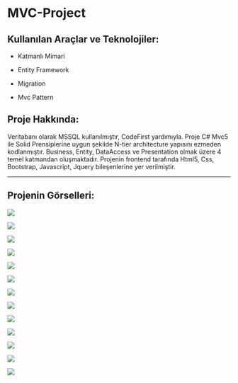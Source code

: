 # MVC-Project
## Kullanılan Araçlar ve Teknolojiler:

- Katmanlı Mimari
  
-  Entity Framework
  
-  Migration
  
-  Mvc Pattern

## Proje Hakkında:
Veritabanı olarak MSSQL kullanılmıştır, CodeFirst yardımıyla. Proje C# Mvc5 ile Solid Prensiplerine uygun şekilde N-tier architecture yapısını ezmeden kodlanmıştır. Business, Entity, DataAccess ve Presentation olmak üzere 4 temel katmandan oluşmaktadır. Projenin frontend tarafında Html5, Css, Bootstrap, Javascript, Jquery bileşenlerine yer verilmiştir. 

---

## Projenin Görselleri:

![](MvcProjeCamp/MvcProjeCamp/SS/g1.png)

![](MvcProjeCamp/MvcProjeCamp/SS/g2.png)

![](MvcProjeCamp/MvcProjeCamp/SS/g4.png)

![](MvcProjeCamp/MvcProjeCamp/SS/g9.png)

![](MvcProjeCamp/MvcProjeCamp/SS/g5.png)

![](MvcProjeCamp/MvcProjeCamp/SS/g6.png)

![](MvcProjeCamp/MvcProjeCamp/SS/g7.png)

![](MvcProjeCamp/MvcProjeCamp/SS/g8.png)

![](MvcProjeCamp/MvcProjeCamp/SS/g10.png)

![](MvcProjeCamp/MvcProjeCamp/SS/g11.png)

![](MvcProjeCamp/MvcProjeCamp/SS/g12.png)

![](MvcProjeCamp/MvcProjeCamp/SS/g13.png)

![](MvcProjeCamp/MvcProjeCamp/SS/g14.png)




